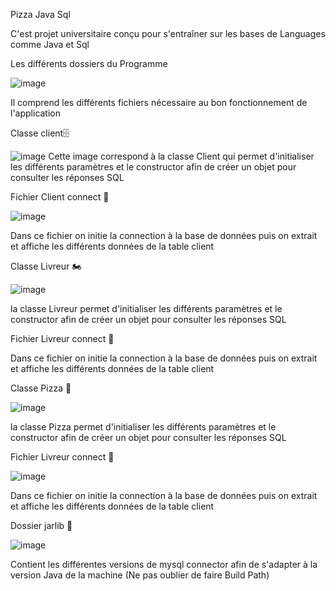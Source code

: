 Pizza Java Sql

C'est projet universitaire conçu pour s'entraîner sur les bases de Languages comme Java et Sql

Les différents dossiers du Programme

![image](https://github.com/user-attachments/assets/3ccdb047-9f36-4a07-8d9e-1b9091050216)

Il comprend les différents fichiers nécessaire au bon fonctionnement de l'application

Classe client🗄️

![image](https://github.com/user-attachments/assets/bf0a088b-fec9-4c8d-bf30-fe3825c31ab7)
Cette image correspond à la classe Client qui permet d'initialiser les différents paramètres et le constructor afin de créer un objet pour consulter les réponses SQL

Fichier Client connect 📂 

![image](https://github.com/user-attachments/assets/f43342d8-caa3-4d15-bd7c-75f0161ea5d4)

Dans ce fichier on initie la connection à la base de données puis on extrait et affiche les différents données de la table client

Classe Livreur 🏍️

![image](https://github.com/user-attachments/assets/35d0f12c-ea3a-44a0-a750-4b4aaec6c143)

la classe Livreur  permet d'initialiser les différents paramètres et le constructor afin de créer un objet pour consulter les réponses SQL

Fichier Livreur connect 📂 

Dans ce fichier on initie la connection à la base de données puis on extrait et affiche les différents données de la table client

Classe Pizza 🍕

![image](https://github.com/user-attachments/assets/9fb9521b-ff45-4777-8a64-a35675f36e90)

la classe Pizza  permet d'initialiser les différents paramètres et le constructor afin de créer un objet pour consulter les réponses SQL

Fichier Livreur connect 📂 

![image](https://github.com/user-attachments/assets/3af05a2f-cd91-406c-870e-553649fc31e1)

Dans ce fichier on initie la connection à la base de données puis on extrait et affiche les différents données de la table client

Dossier jarlib 📂

![image](https://github.com/user-attachments/assets/3293925d-9998-48fe-9cb5-1f316825f7d1)


Contient les différentes versions de mysql connector afin de s'adapter à la version Java de la machine (Ne pas oublier de faire Build Path)

